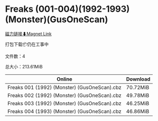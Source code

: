 # Freaks (001-004)(1992-1993)(Monster)(GusOneScan)

[磁力链接⬇Magnet Link](magnet:?xt=urn:btih:ab3443f7cdf3f4a40f93562e46852efe60fbea27&dn=Freaks%20%28001-004%29%281992-1993%29%28Monster%29%28GusOneScan%29)

打包下载📦仍在工事中

文件数：4

总大小：213.61MiB

Online | Download
--- | ---
Freaks 001 (1992) (Monster) (GusOneScan).cbz | 70.72MiB
Freaks 002 (1992) (Monster) (GusOneScan).cbz | 49.78MiB
Freaks 003 (1992) (Monster) (GusOneScan).cbz | 46.25MiB
Freaks 004 (1993) (Monster) (GusOneScan).cbz | 46.86MiB